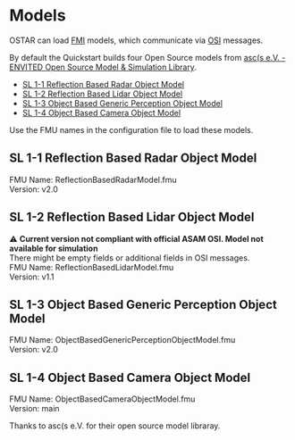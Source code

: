 # Models

OSTAR can load [FMI](https://fmi-standard.org/) models, which communicate via [OSI](https://github.com/OpenSimulationInterface/open-simulation-interface) messages.

By default the Quickstart builds four Open Source models from [asc(s e.V. - ENVITED Open Source Model & Simulation Library](https://github.com/openMSL).

* [SL 1-1 Reflection Based Radar Object Model](https://github.com/openMSL/sl-1-1-reflection-based-radar-object-model)
* [SL 1-2 Reflection Based Lidar Object Model](https://github.com/openMSL/sl-1-2-reflection-based-lidar-object-model)
* [SL 1-3 Object Based Generic Perception Object Model](https://github.com/openMSL/sl-1-3-object-based-generic-perception-object-model)
* [SL 1-4 Object Based Camera Object Model](https://github.com/openMSL/sl-1-4-object-based-camera-object-model)

Use the FMU names in the configuration file to load these models.

## SL 1-1 Reflection Based Radar Object Model

FMU Name: ReflectionBasedRadarModel.fmu\
Version: v2.0

## SL 1-2 Reflection Based Lidar Object Model

:warning: **Current version not compliant with official ASAM OSI. Model not available for simulation**\
There might be empty fields or additional fields in OSI messages.\
FMU Name: ReflectionBasedLidarModel.fmu\
Version: v1.1

## SL 1-3 Object Based Generic Perception Object Model

FMU Name: ObjectBasedGenericPerceptionObjectModel.fmu\
Version: v2.0

## SL 1-4 Object Based Camera Object Model

FMU Name: ObjectBasedCameraObjectModel.fmu\
Version: main

Thanks to asc(s e.V. for their open source model libraray.
